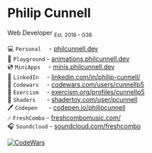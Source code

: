 <h1>Philip Cunnell</h1>

<p>
  Web Developer
  <sub>Est. 2016 - G38</sub>
</p>

💻 ```Personal  ``` - [philcunnell.dev](https://philcunnell.dev)
</br>🧶 ```Playground``` - [animations.philcunnell.dev](animations.philcunnell.dev)
</br>💿 ```MiniApps  ``` - [minis.philcunnell.dev](minis.philcunnell.dev)
</br>📄 ```LinkedIn  ``` - [linkedin.com/in/philip-cunnell/](https://www.linkedin.com/in/philip-cunnell/)
</br>🥷 ```Codewars  ``` - [codewars.com/users/cunnellp5](https://www.codewars.com/users/cunnellp5)
</br>👹 ```Exercism  ``` - [exercism.org/profiles/cunnellp5](https://exercism.org/profiles/cunnellp5)
</br>👾 ```Shaders   ``` - [shadertoy.com/user/pcunnell](https://www.shadertoy.com/user/pcunnell)
</br>🖊️ ```Codepen   ``` - [codepen.io/philipcunnell](https://codepen.io/philipcunnell)
</br>🎶 ```FreshCombo``` - [freshcombomusic.com/](https://freshcombomusic.com/) 
</br>🎧 ```Soundcloud``` - [soundcloud.com/freshcombo](https://soundcloud.com/freshcombo)

[![CodeWars](https://www.codewars.com/users/cunnellp5/badges/micro)](https://www.codewars.com/users/cunnellp5)
